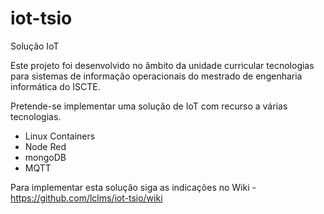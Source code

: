 # iot-tsio
Solução IoT

Este projeto foi desenvolvido no âmbito da unidade curricular tecnologias para sistemas de informação operacionais do mestrado de engenharia informática do ISCTE.

Pretende-se implementar uma solução de IoT com recurso a várias tecnologias.

- Linux Containers
- Node Red
- mongoDB
- MQTT

Para implementar esta solução siga as indicações no Wiki - https://github.com/lclms/iot-tsio/wiki
